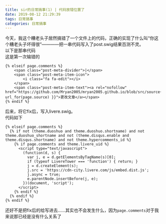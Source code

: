 ```yaml
---
title: sir的日常搞事(1) | 代码放错位置了 
date: 2019-08-12 21:29:39
tags: 日常搞事
categories: 日常搞事
---
```


今天，我这个糟老头子居然搞错了一个文件上的代码，正确的实现了什么叫“你这个糟老头子坏得很”————把一串代码写入了post.swig结果百测不灵。  
以下是那串代码  
这是第一次输错的  

```swig
{% elseif page.comments %}
    <span class="post-meta-divider">|</span>
    <span class="post-meta-item-icon">
        <i class="fa fa-edit"></i>
    </span>
    <span class="post-meta-item-text"><a rel="nofollow" href="https://github.com/Mryan2005/mryan2005.github.io/blob/src/source{{ url_for(page.source) }}">更改文章</a></span>
{% endif %}
```

后来，将它fix后，写入livere.swig。  
代码如下  

```swig
{% elseif page.comments %}
  {% if not (theme.duoshuo and theme.duoshuo.shortname) and not theme.duoshuo_shortname and not (theme.disqus.enable and theme.disqus.shortname) and not theme.hypercomments_id %}
    {% if page.comments and theme.livere_uid %}
      <script type="text/javascript">
        (function(d, s) {
          var j, e = d.getElementsByTagName(s)[0];
          if (typeof LivereTower === 'function') { return; }
          j = d.createElement(s);
          j.src = 'https://cdn-city.livere.com/js/embed.dist.js';
          j.async = true;
          e.parentNode.insertBefore(j, e);
        })(document, 'script');
      </script>
    {% endif %}
  {% endif %}
{% endif %}
```

还好不是把fix后的给写进去……其实也不会发生什么，因为``page.comments``对于我来说那已经是没有什么关系了
